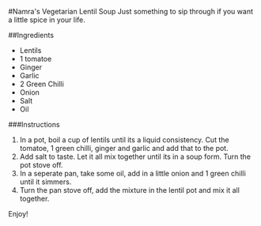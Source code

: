 #Namra's Vegetarian Lentil Soup 
Just something to sip through if you want a little spice in your life.

##Ingredients
- Lentils 
- 1 tomatoe
- Ginger
- Garlic
- 2 Green Chilli 
- Onion
- Salt
- Oil 

###Instructions
1. In a pot, boil a cup of lentils until its a liquid consistency. Cut the tomatoe, 1 green chilli, ginger and garlic and add that to the pot. 
2. Add salt to taste. Let it all mix together until its in a soup form. Turn the pot stove off. 
3. In a seperate pan, take some oil, add in a little onion and 1 green chilli until it simmers. 
4. Turn the pan stove off, add the mixture in the lentil pot and mix it all together. 

Enjoy!
